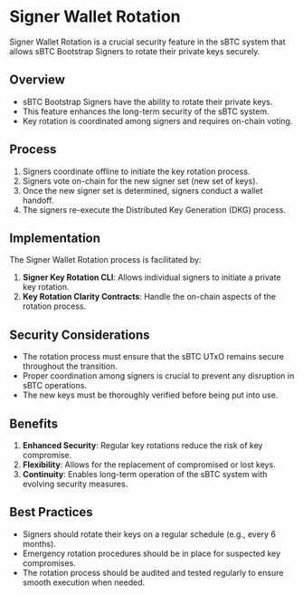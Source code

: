 # Signer Wallet Rotation

Signer Wallet Rotation is a crucial security feature in the sBTC system that allows sBTC Bootstrap Signers to rotate their private keys securely.

## Overview

- sBTC Bootstrap Signers have the ability to rotate their private keys.
- This feature enhances the long-term security of the sBTC system.
- Key rotation is coordinated among signers and requires on-chain voting.

## Process

1. Signers coordinate offline to initiate the key rotation process.
2. Signers vote on-chain for the new signer set (new set of keys).
3. Once the new signer set is determined, signers conduct a wallet handoff.
4. The signers re-execute the Distributed Key Generation (DKG) process.

## Implementation

The Signer Wallet Rotation process is facilitated by:

1. **Signer Key Rotation CLI**: Allows individual signers to initiate a private key rotation.
2. **Key Rotation Clarity Contracts**: Handle the on-chain aspects of the rotation process.

## Security Considerations

- The rotation process must ensure that the sBTC UTxO remains secure throughout the transition.
- Proper coordination among signers is crucial to prevent any disruption in sBTC operations.
- The new keys must be thoroughly verified before being put into use.

## Benefits

1. **Enhanced Security**: Regular key rotations reduce the risk of key compromise.
2. **Flexibility**: Allows for the replacement of compromised or lost keys.
3. **Continuity**: Enables long-term operation of the sBTC system with evolving security measures.

## Best Practices

- Signers should rotate their keys on a regular schedule (e.g., every 6 months).
- Emergency rotation procedures should be in place for suspected key compromises.
- The rotation process should be audited and tested regularly to ensure smooth execution when needed.
